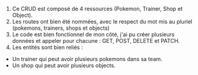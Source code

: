 1. Ce CRUD est composé de 4 ressources (Pokemon, Trainer, Shop et Object).
2. Les routes ont bien été nommées, avec le respect du mot mis au pluriel (pokemons, trainers, shops et objects)
3. Le code est bien fonctionnel de mon côté, j'ai pu créer plusieurs données et appeler pour chacune : GET, POST, DELETE et PATCH.
4. Les entités sont bien reliés :
- Un trainer qui peut avoir plusieurs pokemons dans sa team.
- Un shop qui peut avoir plusieurs objects.

